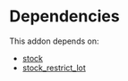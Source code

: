 # Dependencies

This addon depends on:

- [stock](https://github.com/bringout/oca-ocb-warehouse/tree/f7f834405e26b3f1b9786c04a4a652fd978abd14/odoo-bringout-oca-ocb-stock)
- [stock_restrict_lot](https://github.com/bringout/oca-workflow-process)
